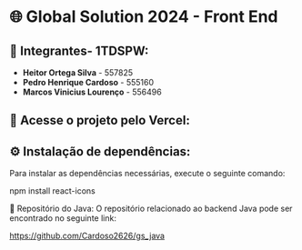 # 🌐 Global Solution 2024 - Front End

## 👥 Integrantes- 1TDSPW:
- **Heitor Ortega Silva** - 557825
- **Pedro Henrique Cardoso** - 555160
- **Marcos Vinicius Lourenço** - 556496

## 🔗 Acesse o projeto pelo Vercel:

## ⚙️ Instalação de dependências:
Para instalar as dependências necessárias, execute o seguinte comando:

npm install react-icons


📂 Repositório do Java:
O repositório relacionado ao backend Java pode ser encontrado no seguinte link:

https://github.com/Cardoso2626/gs_java
